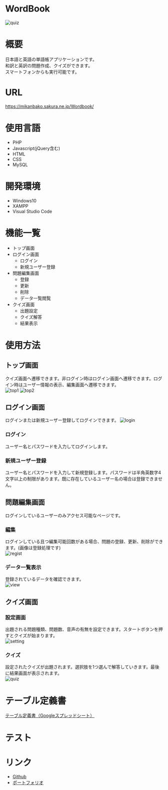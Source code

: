 # WordBook

![quiz](https://user-images.githubusercontent.com/18690548/129211444-b9dbd4a5-f0d7-4338-b6a3-759ca56a7d49.gif)

# 概要
日本語と英語の単語帳アプリケーションです。  
和訳と英訳の問題作成、クイズができます。  
スマートフォンからも実行可能です。 

# URL
https://mikanbako.sakura.ne.jp/Wordbook/

# 使用言語
* PHP
* Javascript(jQuery含む)
* HTML
* CSS
* MySQL

# 開発環境
* Windows10
* XAMPP
* Visual Studio Code

# 機能一覧
* トップ画面
* ログイン画面
  * ログイン
  * 新規ユーザー登録
* 問題編集画面
  * 登録
  * 更新
  * 削除
  * データ一覧閲覧
* クイズ画面
  * 出題設定
  * クイズ解答
  * 結果表示

# 使用方法
## トップ画面
クイズ画面へ遷移できます。非ログイン時はログイン画面へ遷移できます。ログイン時はユーザー情報の表示、編集画面へ遷移できます。  
![top1](https://user-images.githubusercontent.com/18690548/129180736-ae92c53c-285f-48d6-aacc-4a29f93d33af.PNG)
![top2](https://user-images.githubusercontent.com/18690548/129208072-42d91229-1d57-4c32-bcdc-206717f32df4.PNG)

## ログイン画面
ログインまたは新規ユーザー登録してログインできます。
![login](https://user-images.githubusercontent.com/18690548/129207085-349e28da-c901-403b-8cac-fd334992c65e.gif)
### ログイン
ユーザー名とパスワードを入力してログインします。
### 新規ユーザー登録
ユーザー名とパスワードを入力して新規登録します。パスワードは半角英数字4文字以上の制限があります。既に存在しているユーザー名の場合は登録できません。

## 問題編集画面
ログインしているユーザーのみアクセス可能なページです。
### 編集
ログインしている且つ編集可能回数がある場合、問題の登録、更新、削除ができます。(画像は登録処理です)  
![regist](https://user-images.githubusercontent.com/18690548/129209769-05bd6176-7cb7-4024-8c86-49c7f9aa3814.gif)

### データ一覧表示
登録されているデータを確認できます。  
![view](https://user-images.githubusercontent.com/18690548/129210487-2286bc69-163f-43a4-964f-35d86d26648f.gif)

## クイズ画面
### 設定画面
出題される問題種類、問題数、音声の有無を設定できます。スタートボタンを押すとクイズが始まります。  
![setting](https://user-images.githubusercontent.com/18690548/129210931-24172118-7a36-4a08-b300-a4682203c455.PNG)

### クイズ
設定されたクイズが出題されます。選択肢を1つ選んで解答していきます。最後に結果画面が表示されます。  
![quiz](https://user-images.githubusercontent.com/18690548/129211444-b9dbd4a5-f0d7-4338-b6a3-759ca56a7d49.gif)

# テーブル定義書
[テーブル定義書（Googleスプレッドシート）](https://docs.google.com/spreadsheets/d/1kAnCUVVjwLSICFZMSjreRandVdp8pJWhO918HXTGdZw/edit?usp=sharing)

# テスト

# リンク
* [Github](https://github.com/yoshitaka7144)
* [ポートフォリオ](https://mikanbako.sakura.ne.jp/portfolio/)